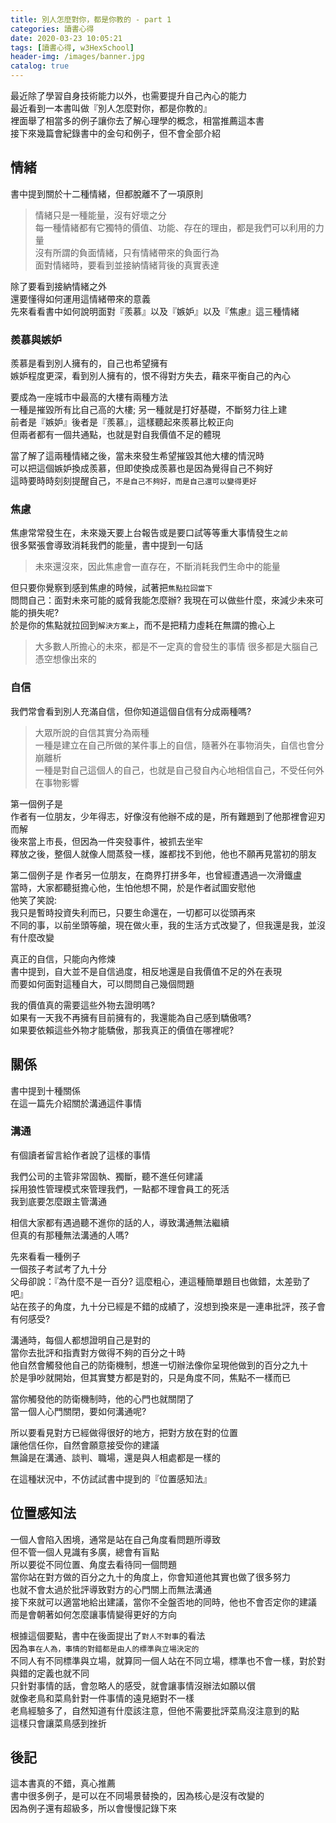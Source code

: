 ```yaml
---
title: 別人怎麼對你，都是你教的 - part 1
categories: 讀書心得
date: 2020-03-23 10:05:21
tags: [讀書心得, w3HexSchool]
header-img: /images/banner.jpg
catalog: true
---
```


最近除了學習自身技術能力以外，也需要提升自己內心的能力  
最近看到一本書叫做『別人怎麼對你，都是你教的』  
裡面舉了相當多的例子讓你去了解心理學的概念，相當推薦這本書  
接下來幾篇會紀錄書中的金句和例子，但不會全部介紹  

## 情緒

書中提到關於十二種情緒，但都脫離不了一項原則

> 情緒只是一種能量，沒有好壞之分  
> 每一種情緒都有它獨特的價值、功能、存在的理由，都是我們可以利用的力量  
> 沒有所謂的負面情緒，只有情緒帶來的負面行為  
> 面對情緒時，要看到並接納情緒背後的真實表達  

除了要看到接納情緒之外  
還要懂得如何運用這情緒帶來的意義  
先來看看書中如何說明面對『羨慕』以及『嫉妒』以及『焦慮』這三種情緒

### 羨慕與嫉妒

羨慕是看到別人擁有的，自己也希望擁有  
嫉妒程度更深，看到別人擁有的，恨不得對方失去，藉來平衡自己的內心  

要成為一座城市中最高的大樓有兩種方法  
一種是摧毀所有比自己高的大樓; 另一種就是打好基礎，不斷努力往上建  
前者是『嫉妒』後者是『羨慕』，這樣聽起來羨慕比較正向  
但兩者都有一個共通點，也就是對自我價值不足的體現  

當了解了這兩種情緒之後，當未來發生希望摧毀其他大樓的情況時  
可以把這個嫉妒換成羨慕，但即使換成羨慕也是因為覺得自己不夠好  
這時要時時刻刻提醒自己，`不是自己不夠好，而是自己還可以變得更好`

### 焦慮  

焦慮常常發生在，未來幾天要上台報告或是要口試等等重大事情發生`之前`  
很多緊張會導致消耗我們的能量，書中提到一句話
> 未來還沒來，因此焦慮會一直存在，不斷消耗我們生命中的能量  

但只要你覺察到感到焦慮的時候，試著把`焦點拉回當下`  
問問自己：面對未來可能的威脅我能怎麼辦? 我現在可以做些什麼，來減少未來可能的損失呢?  
於是你的焦點就拉回到`解決方案上`，而不是把精力虛耗在無謂的擔心上  

> 大多數人所擔心的未來，都是不一定真的會發生的事情
> 很多都是大腦自己憑空想像出來的  

### 自信

我們常會看到別人充滿自信，但你知道這個自信有分成兩種嗎? 

> 大眾所說的自信其實分為兩種  
> 一種是建立在自己所做的某件事上的自信，隨著外在事物消失，自信也會分崩離析  
> 一種是對自己這個人的自己，也就是自己發自內心地相信自己，不受任何外在事物影響  

第一個例子是  
作者有一位朋友，少年得志，好像沒有他辦不成的是，所有難題到了他那裡會迎刃而解  
後來當上市長，但因為一件突發事件，被抓去坐牢  
釋放之後，整個人就像人間蒸發一樣，誰都找不到他，他也不願再見當初的朋友  

第二個例子是
作者另一位朋友，在商界打拼多年，也曾經遭遇過一次滑鐵盧  
當時，大家都聽挺擔心他，生怕他想不開，於是作者試圖安慰他  
他笑了笑說:  
我只是暫時投資失利而已，只要生命還在，一切都可以從頭再來  
不同的事，以前坐頭等艙，現在做火車，我的生活方式改變了，但我還是我，並沒有什麼改變  

真正的自信，只能向內修煉  
書中提到，自大並不是自信過度，相反地還是自我價值不足的外在表現  
而要如何面對這種自大，可以問問自己幾個問題

我的價值真的需要這些外物去證明嗎?  
如果有一天我不再擁有目前擁有的，我還能為自己感到驕傲嗎?  
如果要依賴這些外物才能驕傲，那我真正的價值在哪裡呢?  

## 關係

書中提到十種關係  
在這一篇先介紹關於溝通這件事情  

### 溝通

有個讀者留言給作者說了這樣的事情  

我們公司的主管非常固執、獨斷，聽不進任何建議  
採用狼性管理模式來管理我們，一點都不理會員工的死活  
我到底要怎麼跟主管溝通  

相信大家都有遇過聽不進你的話的人，導致溝通無法繼續  
但真的有那種無法溝通的人嗎?  

先來看看一種例子  
一個孩子考試考了九十分  
父母卻說：『為什麼不是一百分? 這麼粗心，連這種簡單題目也做錯，太差勁了吧』  
站在孩子的角度，九十分已經是不錯的成績了，沒想到換來是一連串批評，孩子會有何感受?  

溝通時，每個人都想證明自己是對的  
當你去批評和指責對方做得不夠的百分之十時  
他自然會觸發他自己的防衛機制，想進一切辦法像你呈現他做到的百分之九十  
於是爭吵就開始，但其實雙方都是對的，只是角度不同，焦點不一樣而已  

當你觸發他的防衛機制時，他的心門也就關閉了  
當一個人心門關閉，要如何溝通呢?  

所以要看見對方已經做得很好的地方，把對方放在對的位置  
讓他信任你，自然會願意接受你的建議  
無論是在溝通、談判、職場，還是與人相處都是一樣的  

在這種狀況中，不仿試試書中提到的『位置感知法』  

## 位置感知法

一個人會陷入困境，通常是站在自己角度看問題所導致  
但不管一個人見識有多廣，總會有盲點  
所以要從不同位置、角度去看待同一個問題  
當你站在對方做的百分之九十的角度上，你會知道他其實也做了很多努力  
也就不會太過於批評導致對方的心門關上而無法溝通  
接下來就可以適當地給出建議，當你不全盤否地的同時，他也不會否定你的建議  
而是會朝著如何怎麼讓事情變得更好的方向  

根據這個要點，書中在後面提出了`對人不對事`的看法  
因為`事在人為，事情的對錯都是由人的標準與立場決定的`  
不同人有不同標準與立場，就算同一個人站在不同立場，標準也不會一樣，對於對與錯的定義也就不同  
只針對事情的話，會忽略人的感受，就會讓事情沒辦法如願以償  
就像老鳥和菜鳥針對一件事情的遠見絕對不一樣  
老鳥經驗多了，自然知道有什麼該注意，但他不需要批評菜鳥沒注意到的點  
這樣只會讓菜鳥感到挫折  


## 後記  

這本書真的不錯，真心推薦  
書中很多例子，是可以在不同場景替換的，因為核心是沒有改變的  
因為例子還有超級多，所以會慢慢記錄下來  
